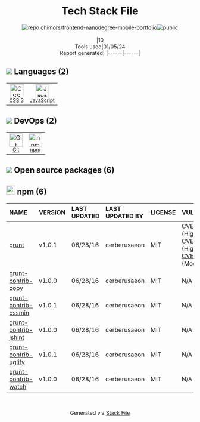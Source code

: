 <!--
&lt;--- Readme.md Snippet without images Start ---&gt;
## Tech Stack
ohimors/frontend-nanodegree-mobile-portfolio is built on the following main stack:

- [JavaScript](https://developer.mozilla.org/en-US/docs/Web/JavaScript) – Languages

Full tech stack [here](/techstack.md)

&lt;--- Readme.md Snippet without images End ---&gt;

&lt;--- Readme.md Snippet with images Start ---&gt;
## Tech Stack
ohimors/frontend-nanodegree-mobile-portfolio is built on the following main stack:

- <img width='25' height='25' src='https://img.stackshare.io/service/1209/javascript.jpeg' alt='JavaScript'/> [JavaScript](https://developer.mozilla.org/en-US/docs/Web/JavaScript) – Languages

Full tech stack [here](/techstack.md)

&lt;--- Readme.md Snippet with images End ---&gt;
-->
<div align="center">

# Tech Stack File
![](https://img.stackshare.io/repo.svg "repo") [ohimors/frontend-nanodegree-mobile-portfolio](https://github.com/ohimors/frontend-nanodegree-mobile-portfolio)![](https://img.stackshare.io/public_badge.svg "public")
<br/><br/>
|10<br/>Tools used|01/05/24 <br/>Report generated|
|------|------|
</div>

## <img src='https://img.stackshare.io/languages.svg'/> Languages (2)
<table><tr>
  <td align='center'>
  <img width='36' height='36' src='https://img.stackshare.io/service/6727/css.png' alt='CSS 3'>
  <br>
  <sub><a href="https://developer.mozilla.org/en-US/docs/Web/CSS/CSS3">CSS 3</a></sub>
  <br>
  <sub></sub>
</td>

<td align='center'>
  <img width='36' height='36' src='https://img.stackshare.io/service/1209/javascript.jpeg' alt='JavaScript'>
  <br>
  <sub><a href="https://developer.mozilla.org/en-US/docs/Web/JavaScript">JavaScript</a></sub>
  <br>
  <sub></sub>
</td>

</tr>
</table>

## <img src='https://img.stackshare.io/devops.svg'/> DevOps (2)
<table><tr>
  <td align='center'>
  <img width='36' height='36' src='https://img.stackshare.io/service/1046/git.png' alt='Git'>
  <br>
  <sub><a href="http://git-scm.com/">Git</a></sub>
  <br>
  <sub></sub>
</td>

<td align='center'>
  <img width='36' height='36' src='https://img.stackshare.io/service/1120/lejvzrnlpb308aftn31u.png' alt='npm'>
  <br>
  <sub><a href="https://www.npmjs.com/">npm</a></sub>
  <br>
  <sub></sub>
</td>

</tr>
</table>


## <img src='https://img.stackshare.io/group.svg' /> Open source packages (6)</h2>

## <img width='24' height='24' src='https://img.stackshare.io/service/1120/lejvzrnlpb308aftn31u.png'/> npm (6)

|NAME|VERSION|LAST UPDATED|LAST UPDATED BY|LICENSE|VULNERABILITIES|
|:------|:------|:------|:------|:------|:------|
|[grunt](https://www.npmjs.com/grunt)|v1.0.1|06/28/16|cerberusaeon |MIT|[CVE-2022-1537](https://github.com/advisories/GHSA-rm36-94g8-835r) (High)<br/>[CVE-2020-7729](https://github.com/advisories/GHSA-m5pj-vjjf-4m3h) (High)<br/>[CVE-2022-0436](https://github.com/advisories/GHSA-j383-35pm-c5h4) (Moderate)|
|[grunt-contrib-copy](https://www.npmjs.com/grunt-contrib-copy)|v1.0.0|06/28/16|cerberusaeon |MIT|N/A|
|[grunt-contrib-cssmin](https://www.npmjs.com/grunt-contrib-cssmin)|v1.0.1|06/28/16|cerberusaeon |MIT|N/A|
|[grunt-contrib-jshint](https://www.npmjs.com/grunt-contrib-jshint)|v1.0.0|06/28/16|cerberusaeon |MIT|N/A|
|[grunt-contrib-uglify](https://www.npmjs.com/grunt-contrib-uglify)|v1.0.1|06/28/16|cerberusaeon |MIT|N/A|
|[grunt-contrib-watch](https://www.npmjs.com/grunt-contrib-watch)|v1.0.0|06/28/16|cerberusaeon |MIT|N/A|

<br/>
<div align='center'>

Generated via [Stack File](https://github.com/marketplace/stack-file)
